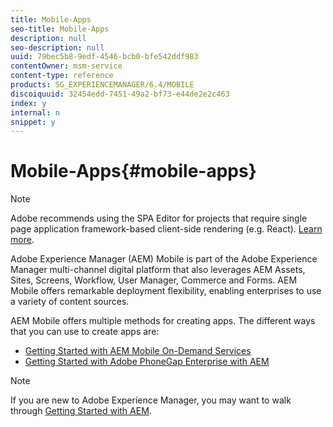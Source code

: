 ```yaml
---
title: Mobile-Apps
seo-title: Mobile-Apps
description: null
seo-description: null
uuid: 79bec5b8-9edf-4546-bcb0-bfe542ddf983
contentOwner: msm-service
content-type: reference
products: SG_EXPERIENCEMANAGER/6.4/MOBILE
discoiquuid: 32454edd-7451-49a2-bf73-e44de2e2c463
index: y
internal: n
snippet: y
---
```


# Mobile-Apps{#mobile-apps}

>[!NOTE]
>
>Adobe recommends using the SPA Editor for projects that require single page application framework-based client-side rendering (e.g. React). [Learn more](../../sites/developing/using/spa-overview.md).

Adobe Experience Manager (AEM) Mobile is part of the Adobe Experience Manager multi-channel digital platform that also leverages AEM Assets, Sites, Screens, Workflow, User Manager, Commerce and Forms. AEM Mobile offers remarkable deployment flexibility, enabling enterprises to use a variety of content sources.

AEM Mobile offers multiple methods for creating apps. The different ways that you can use to create apps are:

* [Getting Started with AEM Mobile On-Demand Services](../../mobile/using/mobile-apps-ondemand.md)
* [Getting Started with Adobe PhoneGap Enterprise with AEM](../../mobile/using/phonegap.md)

>[!NOTE]
>
>If you are new to Adobe Experience Manager, you may want to walk through [Getting Started with AEM](../../sites/deploying/using/deploy.md).

